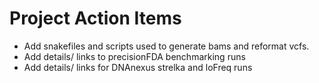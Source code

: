 # Project Action Items 
<!-- Alteratively use gitlab issues -->

- Add snakefiles and scripts used to generate bams and reformat vcfs.
- Add details/ links to precisionFDA benchmarking runs  
- Add details/ links for DNAnexus strelka and loFreq runs